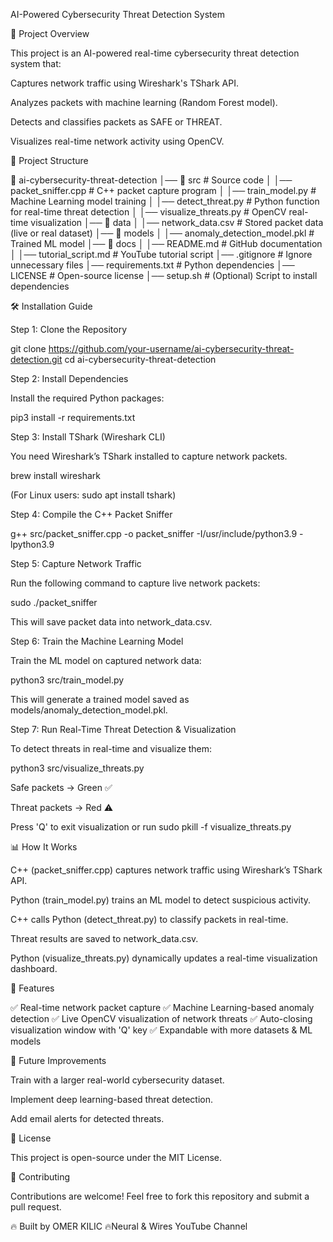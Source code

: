 AI-Powered Cybersecurity Threat Detection System

🚀 Project Overview

This project is an AI-powered real-time cybersecurity threat detection system that:

Captures network traffic using Wireshark's TShark API.

Analyzes packets with machine learning (Random Forest model).

Detects and classifies packets as SAFE or THREAT.

Visualizes real-time network activity using OpenCV.

📂 Project Structure

📂 ai-cybersecurity-threat-detection
│── 📂 src                  # Source code
│   │── packet_sniffer.cpp   # C++ packet capture program
│   │── train_model.py       # Machine Learning model training
│   │── detect_threat.py     # Python function for real-time threat detection
│   │── visualize_threats.py # OpenCV real-time visualization
│── 📂 data
│   │── network_data.csv     # Stored packet data (live or real dataset)
│── 📂 models
│   │── anomaly_detection_model.pkl  # Trained ML model
│── 📂 docs
│   │── README.md            # GitHub documentation
│   │── tutorial_script.md   # YouTube tutorial script
│── .gitignore               # Ignore unnecessary files
│── requirements.txt         # Python dependencies
│── LICENSE                  # Open-source license
│── setup.sh                 # (Optional) Script to install dependencies

🛠️ Installation Guide

Step 1: Clone the Repository

git clone https://github.com/your-username/ai-cybersecurity-threat-detection.git
cd ai-cybersecurity-threat-detection

Step 2: Install Dependencies

Install the required Python packages:

pip3 install -r requirements.txt

Step 3: Install TShark (Wireshark CLI)

You need Wireshark’s TShark installed to capture network packets.

brew install wireshark

(For Linux users: sudo apt install tshark)

Step 4: Compile the C++ Packet Sniffer

g++ src/packet_sniffer.cpp -o packet_sniffer -I/usr/include/python3.9 -lpython3.9

Step 5: Capture Network Traffic

Run the following command to capture live network packets:

sudo ./packet_sniffer

This will save packet data into network_data.csv.

Step 6: Train the Machine Learning Model

Train the ML model on captured network data:

python3 src/train_model.py

This will generate a trained model saved as models/anomaly_detection_model.pkl.

Step 7: Run Real-Time Threat Detection & Visualization

To detect threats in real-time and visualize them:

python3 src/visualize_threats.py

Safe packets → Green ✅

Threat packets → Red ⚠️

Press 'Q' to exit visualization or run sudo pkill -f visualize_threats.py

📊 How It Works

C++ (packet_sniffer.cpp) captures network traffic using Wireshark’s TShark API.

Python (train_model.py) trains an ML model to detect suspicious activity.

C++ calls Python (detect_threat.py) to classify packets in real-time.

Threat results are saved to network_data.csv.

Python (visualize_threats.py) dynamically updates a real-time visualization dashboard.

🎯 Features

✅ Real-time network packet capture
✅ Machine Learning-based anomaly detection
✅ Live OpenCV visualization of network threats
✅ Auto-closing visualization window with 'Q' key
✅ Expandable with more datasets & ML models

🚀 Future Improvements

Train with a larger real-world cybersecurity dataset.

Implement deep learning-based threat detection.

Add email alerts for detected threats.

📜 License

This project is open-source under the MIT License.

🤝 Contributing

Contributions are welcome! Feel free to fork this repository and submit a pull request.

🔥 Built by OMER KILIC
🔥Neural & Wires YouTube Channel 
